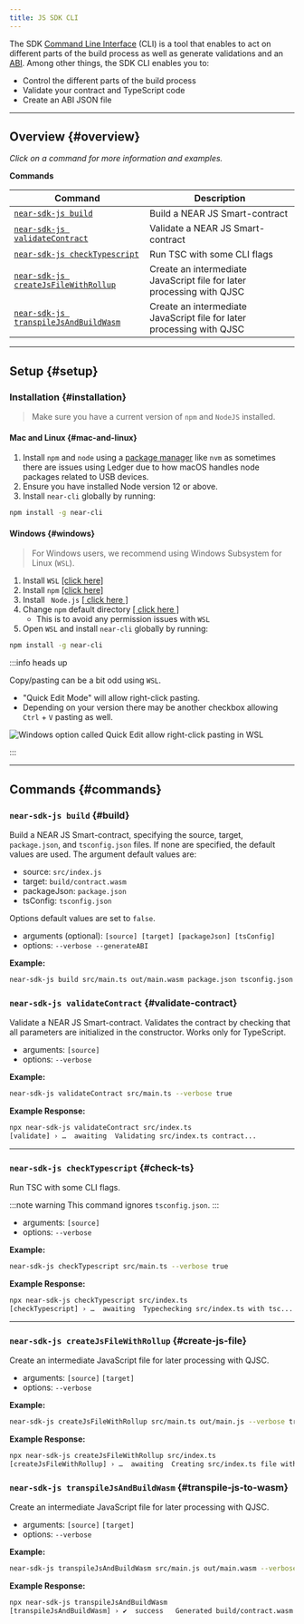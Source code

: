 ```yaml
---
title: JS SDK CLI
---
```


The SDK [Command Line Interface](https://github.com/near/near-sdk-js/blob/develop/packages/near-sdk-js/src/cli/cli.ts) (CLI) is a tool that enables to act on different parts of the build process as well as generate validations and an [ABI](https://github.com/near/abi). Among other things, the SDK CLI enables you to:

- Control the different parts of the build process
- Validate your contract and TypeScript code
- Create an ABI JSON file

---

## Overview {#overview}

_Click on a command for more information and examples._

**Commands**

| Command                                   | Description                                                                                                                    |
| ----------------------------------------- | ------------------------------------------------------------------------------------------------------------------------------ |
| [`near-sdk-js build`](#build)               | Build a NEAR JS Smart-contract |
| [`near-sdk-js validateContract`](#validate-contract)                 | Validate a NEAR JS Smart-contract |
| [`near-sdk-js checkTypescript`](#check-ts) | Run TSC with some CLI flags |
| [`near-sdk-js createJsFileWithRollup`](#create-js-file)           | Create an intermediate JavaScript file for later processing with QJSC |
| [`near-sdk-js transpileJsAndBuildWasm`](#transpile-js-to-wasm)     | Create an intermediate JavaScript file for later processing with QJSC |

---

## Setup {#setup}

### Installation {#installation}

> Make sure you have a current version of `npm` and `NodeJS` installed.

#### Mac and Linux {#mac-and-linux}

1. Install `npm` and `node` using a [package manager](https://nodejs.org/en/download/package-manager/) like `nvm` as sometimes there are issues using Ledger due to how macOS handles node packages related to USB devices.
2. Ensure you have installed Node version 12 or above.
3. Install `near-cli` globally by running:

```bash
npm install -g near-cli
```

#### Windows {#windows}

> For Windows users, we recommend using Windows Subsystem for Linux (`WSL`).

1. Install `WSL` [[click here]](https://docs.microsoft.com/en-us/windows/wsl/install-manual#downloading-distros)
2. Install `npm` [[click here]](https://www.npmjs.com/get-npm)
3. Install ` Node.js` [ [ click here ]](https://nodejs.org/en/download/package-manager/)
4. Change `npm` default directory [ [ click here ] ](https://docs.npmjs.com/resolving-eacces-permissions-errors-when-installing-packages-globally#manually-change-npms-default-directory)
   - This is to avoid any permission issues with `WSL`
5. Open `WSL` and install `near-cli` globally by running:

```bash
npm install -g near-cli
```

:::info heads up

Copy/pasting can be a bit odd using `WSL`.

- "Quick Edit Mode" will allow right-click pasting.
- Depending on your version there may be another checkbox allowing `Ctrl` + `V` pasting as well.

![Windows option called Quick Edit allow right-click pasting in WSL](/docs/assets/windows-quickedit-mode.png)

:::

---

## Commands {#commands}

### `near-sdk-js build` {#build}

Build a NEAR JS Smart-contract, specifying the source, target, `package.json`, and `tsconfig.json` files. If none are specified, the default values are used. The argument default values are:

- source: `src/index.js`
- target: `build/contract.wasm`
- packageJson: `package.json`
- tsConfig: `tsconfig.json`

Options default values are set to `false`. 

- arguments (optional): `[source] [target] [packageJson] [tsConfig]`
- options: `--verbose --generateABI`

**Example:**

```bash
near-sdk-js build src/main.ts out/main.wasm package.json tsconfig.json --verbose true --generateABI true
```

### `near-sdk-js validateContract` {#validate-contract}

Validate a NEAR JS Smart-contract. Validates the contract by checking that all parameters are initialized in the constructor. Works only for TypeScript.

- arguments: `[source]`
- options: `--verbose`

**Example:**

```bash
near-sdk-js validateContract src/main.ts --verbose true
```

**Example Response:**

```bash
npx near-sdk-js validateContract src/index.ts
[validate] › …  awaiting  Validating src/index.ts contract...
```

---

### `near-sdk-js checkTypescript` {#check-ts}

Run TSC with some CLI flags.

 :::note warning
 This command ignores `tsconfig.json`.
 :::

- arguments: `[source]`
- options: `--verbose`

**Example:**

```bash
near-sdk-js checkTypescript src/main.ts --verbose true
```

**Example Response:**

```bash
npx near-sdk-js checkTypescript src/index.ts
[checkTypescript] › …  awaiting  Typechecking src/index.ts with tsc...
```

---

### `near-sdk-js createJsFileWithRollup` {#create-js-file}

Create an intermediate JavaScript file for later processing with QJSC.

- arguments: `[source]` `[target]`
- options: `--verbose`

**Example:**

```bash
near-sdk-js createJsFileWithRollup src/main.ts out/main.js --verbose true
```

**Example Response:**

```bash
npx near-sdk-js createJsFileWithRollup src/index.ts
[createJsFileWithRollup] › …  awaiting  Creating src/index.ts file with Rollup...
```

### `near-sdk-js transpileJsAndBuildWasm` {#transpile-js-to-wasm}

Create an intermediate JavaScript file for later processing with QJSC.

- arguments: `[source]` `[target]`
- options: `--verbose`

**Example:**

```bash
near-sdk-js transpileJsAndBuildWasm src/main.js out/main.wasm --verbose true
```

**Example Response:**

```bash
npx near-sdk-js transpileJsAndBuildWasm
[transpileJsAndBuildWasm] › ✔  success   Generated build/contract.wasm contract successfully!
```
